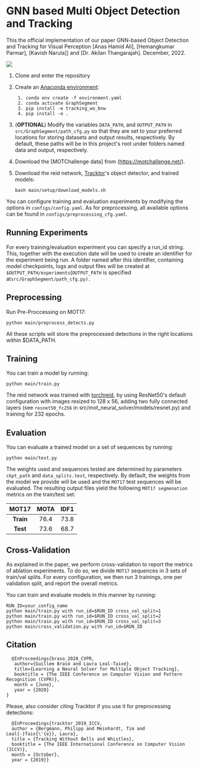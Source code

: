 # GNN based Multi Object Detection and Tracking

This the official implementation of our paper GNN-based Object Detection and Tracking for Visual Perception [Anas Hamid Ali], [Hemangkumar Parmar], [Kavish Narula]] and
[Dr. Akilan Thangarajah]. December, 2022.

<p>
   <img align = "center" src = "https://github.com/HemangParmar17/GNN-based-Object-Detection-and-Tracking-for-Visual-Perception/blob/main/Visualization/MOT17Segmentation.gif"/> </p>


1. Clone and enter the repository

2. Create an [Anaconda environment](https://docs.conda.io/projects/conda/en/latest/user-guide/tasks/manage-environments.html):
   ```
    1. conda env create -f environment.yaml
    2. conda activate GraphSegment
    3. pip install -e tracking_wo_bnw
    4. pip install -e .
   ```
    
3. (**OPTIONAL**) Modify the variables `DATA_PATH`, and `OUTPUT_PATH` in  `src/GraphSegment/path_cfg.py` so that they are set to
your preferred locations for storing datasets and output results, respectively. By default, these paths will be in this project's root under folders
named data and output, respectively.

4. Download the [MOTChallenge data] from (https://motchallenge.net/).

5. Download the reid network, [Tracktor](https://arxiv.org/abs/1903.05625)'s object detector, and trained models:
    ```
    bash main/setup/download_models.sh
    ```
You can configure training and evaluation experiments by modifying the options in `configs/config.yaml`. As for preprocessing, all available options can be found in `configs/preprocessing_cfg.yaml`.    

 ## Running Experiments

For every training/evaluation experiment you can specify a run_id string. This, together with the execution
date will be used to create an identifier for the experiment being run. A folder named after this identifier, containing
model checkpoints, logs and output files will be created  at `$OUTPUT_PATH/experiments`(`OUTPUT_PATH` is specified at`src/GraphSegment/path_cfg.py).`

## Preprocessing

Run Pre-Proccessing on MOT17:
```
python main/preprocess_detects.py
```
All these scripts will store the preprocessed detections in the right locations within $DATA_PATH.

## Training
You can train a model by running:
```
python main/train.py 
```
The reid network was trained with [torchreid](https://github.com/KaiyangZhou/deep-person-reid), by using ResNet50's
default configuration with images resized to 128 x 56, adding two fully connected layers (see `resnet50_fc256` in src/mot_neural_solver/models/resnet.py)
and training for 232 epochs. 

## Evaluation
You can evaluate a trained model on a set of sequences by running:
```
python main/test.py 
```

The weights used and sequences tested are determined by parameters `ckpt_path` and `data_splits.test`, respectively. By default, the weights from the model we provide will be used and the `MOT17` test sequences will be evaluated. The resulting output files yield the following `MOT17 segmenation` metrics on the train/test set:

|    MOT17       | MOTA         | IDF1       |
|  :---:    | :---:        |     :---:      |   
| **Train** |     76.4     |     73.8       |    
| **Test**  |     73.6     |     68.7       |    

## Cross-Validation
As explained in the paper, we perform cross-validation to report the metrics of ablation experiments.
To do so, we divide `MOT17` sequences in 3 sets of train/val splits. For every configuration, we then run
3 trainings, one per validation split, and report the overall metrics.

You can train and evaluate models in this manner by running:
```
RUN_ID=your_config_name
python main/train.py with run_id=$RUN_ID cross_val_split=1
python main/train.py with run_id=$RUN_ID cross_val_split=2
python main/train.py with run_id=$RUN_ID cross_val_split=3
python main/cross_validation.py with run_id=$RUN_ID
```

## Citation
 ```
   @InProceedings{braso_2020_CVPR,
    author={Guillem Brasó and Laura Leal-Taixé},
    title={Learning a Neural Solver for Multiple Object Tracking},
    booktitle = {The IEEE Conference on Computer Vision and Pattern Recognition (CVPR)},
    month = {June},
    year = {2020}
}
 
 ```
Please, also consider citing Tracktor if you use it for preprocessing detections:
```
  @InProceedings{tracktor_2019_ICCV,
  author = {Bergmann, Philipp and Meinhardt, Tim and Leal{-}Taix{\'{e}}, Laura},
  title = {Tracking Without Bells and Whistles},
  booktitle = {The IEEE International Conference on Computer Vision (ICCV)},
  month = {October},
  year = {2019}}
```
